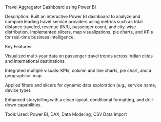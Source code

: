 Travel Aggregator Dashboard using Power BI

Description:
Built an interactive Power BI dashboard to analyze and compare leading travel service providers using metrics such as total distance traveled, revenue (INR), passenger count, and city-wise distribution. Implemented slicers, map visualizations, pie charts, and KPIs for real-time business intelligence.

Key Features:

Visualized multi-year data on passenger travel trends across Indian cities and international destinations.

Integrated multiple visuals: KPIs, column and line charts, pie chart, and a geographical map.

Applied filters and slicers for dynamic data exploration (e.g., service name, device type).

Enhanced storytelling with a clean layout, conditional formatting, and drill-down capabilities.

Tools Used:
Power BI, DAX, Data Modeling, CSV Data Import
